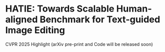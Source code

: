 # HATIE: Towards Scalable Human-aligned Benchmark for Text-guided Image Editing
CVPR 2025 Highlight
(arXiv pre-print and Code will be released soon)
 
